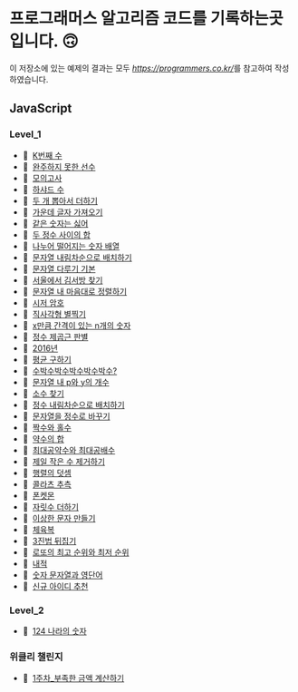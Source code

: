 # 프로그래머스 알고리즘 코드를 기록하는곳입니다. 🙃

이 저장소에 있는 예제의 결과는 모두 <cite>https://programmers.co.kr/</cite>를 참고하여 작성하였습니다.

## JavaScript

### Level_1

- 📌 &nbsp;[K번째 수](https://programmers.co.kr/learn/courses/30/lessons/42748)
- 📌 &nbsp;[완주하지 못한 선수](https://programmers.co.kr/learn/courses/30/lessons/42576)
- 📌 &nbsp;[모의고사](https://programmers.co.kr/learn/courses/30/lessons/42840)
- 📌 &nbsp;[하샤드 수](https://programmers.co.kr/skill_checks/235745)
- 📌 &nbsp;[두 개 뽑아서 더하기](https://programmers.co.kr/learn/courses/30/lessons/68644)
- 📌 &nbsp;[가운데 글자 가져오기](https://programmers.co.kr/learn/courses/30/lessons/12903)
- 📌 &nbsp;[같은 숫자는 싫어](https://programmers.co.kr/learn/courses/30/lessons/12906)
- 📌 &nbsp;[두 정수 사이의 합](https://programmers.co.kr/learn/courses/30/lessons/12912)
- 📌 &nbsp;[나누어 떨어지는 숫자 배열](https://programmers.co.kr/learn/courses/30/lessons/12910)
- 📌 &nbsp;[문자열 내림차순으로 배치하기](https://programmers.co.kr/learn/courses/30/lessons/12917)
- 📌 &nbsp;[문자열 다루기 기본](https://programmers.co.kr/learn/courses/30/lessons/12918)
- 📌 &nbsp;[서울에서 김서방 찾기](https://programmers.co.kr/learn/courses/30/lessons/12919)
- 📌 &nbsp;[문자열 내 마음대로 정렬하기](https://programmers.co.kr/learn/courses/30/lessons/12915)
- 📌 &nbsp;[시저 암호](https://programmers.co.kr/learn/courses/30/lessons/12926)
- 📌 &nbsp;[직사각형 별찍기](https://programmers.co.kr/learn/courses/30/lessons/12969)
- 📌 &nbsp;[x만큼 간격이 있는 n개의 숫자](https://programmers.co.kr/learn/courses/30/lessons/12954)
- 📌 &nbsp;[정수 제곱근 판별](https://programmers.co.kr/learn/courses/30/lessons/12934)
- 📌 &nbsp;[2016년](https://programmers.co.kr/learn/courses/30/lessons/12901)
- 📌 &nbsp;[평균 구하기](https://programmers.co.kr/learn/courses/30/lessons/12944)
- 📌 &nbsp;[수박수박수박수박수박수?](https://programmers.co.kr/learn/courses/30/lessons/12922)
- 📌 &nbsp;[문자열 내 p와 y의 개수](https://programmers.co.kr/learn/courses/30/lessons/12916)
- 📌 &nbsp;[소수 찾기](https://programmers.co.kr/learn/courses/30/lessons/12921)
- 📌 &nbsp;[정수 내림차순으로 배치하기](https://programmers.co.kr/learn/courses/30/lessons/12933)
- 📌 &nbsp;[문자열을 정수로 바꾸기](https://programmers.co.kr/learn/courses/30/lessons/12925)
- 📌 &nbsp;[짝수와 홀수](https://programmers.co.kr/learn/courses/30/lessons/12937)
- 📌 &nbsp;[약수의 합](https://programmers.co.kr/learn/courses/30/lessons/12928)
- 📌 &nbsp;[최대공약수와 최대공배수](https://programmers.co.kr/learn/courses/30/lessons/12940)
- 📌 &nbsp;[제일 작은 수 제거하기](https://programmers.co.kr/learn/courses/30/lessons/12935)
- 📌 &nbsp;[행렬의 덧셈](https://programmers.co.kr/learn/courses/30/lessons/12950)
- 📌 &nbsp;[콜라츠 추측](https://programmers.co.kr/learn/courses/30/lessons/12943)
- 📌 &nbsp;[폰켓몬](https://programmers.co.kr/learn/courses/30/lessons/1845)
- 📌 &nbsp;[자릿수 더하기](https://programmers.co.kr/learn/courses/30/lessons/12931)
- 📌 &nbsp;[이상한 문자 만들기](https://programmers.co.kr/learn/courses/30/lessons/12930)
- 📌 &nbsp;[체육복](https://programmers.co.kr/learn/courses/30/lessons/42862)
- 📌 &nbsp;[3진법 뒤집기](https://programmers.co.kr/learn/courses/30/lessons/68935)
- 📌 &nbsp;[로또의 최고 순위와 최저 순위](https://programmers.co.kr/learn/courses/30/lessons/77484)
- 📌 &nbsp;[내적](https://programmers.co.kr/learn/courses/30/lessons/70128)
- 📌 &nbsp;[숫자 문자열과 영단어](https://programmers.co.kr/learn/courses/30/lessons/81301)
- 📌 &nbsp;[신규 아이디 추천](https://programmers.co.kr/learn/courses/30/lessons/72410)

### Level_2

- 📌 &nbsp;[124 나라의 숫자](https://programmers.co.kr/learn/courses/30/lessons/12899)

### 위클리 챌린지

- 📌 &nbsp;[1주차\_부족한 금액 계산하기](https://programmers.co.kr/learn/courses/30/lessons/82612)
